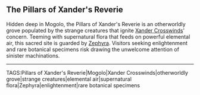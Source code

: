 ## The Pillars of Xander's Reverie

Hidden deep in Mogolo, the Pillars of Xander's Reverie is an otherworldly grove populated by the strange creatures that ignite [Xander Crosswinds](../People/Xander%20Crosswinds.md)' concern. Teeming with supernatural flora that feeds on powerful elemental air, this sacred site is guarded by [Zephyra](../People/Zephyra.md). Visitors seeking enlightenment and rare botanical specimens risk drawing the unwelcome attention of sinister machinations.


---

TAGS:Pillars of Xander's Reverie|Mogolo|Xander Crosswinds|otherworldly grove|strange creatures|elemental air|supernatural flora|Zephyra|enlightenment|rare botanical specimens
